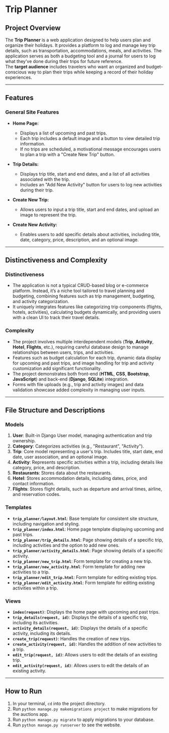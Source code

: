 # Trip Planner

## Project Overview
The **Trip Planner** is a web application designed to help users plan and organize their holidays. It provides a platform to log and manage key trip details, such as transportation, accommodations, meals, and activities. The application serves as both a budgeting tool and a journal for users to log what they’ve done during their trips for future reference.  
The **target audience** includes travelers who want an organized and budget-conscious way to plan their trips while keeping a record of their holiday experiences.

---

## Features

### General Site Features
- **Home Page:**
  - Displays a list of upcoming and past trips.
  - Each trip includes a default image and a button to view detailed trip information.
  - If no trips are scheduled, a motivational message encourages users to plan a trip with a "Create New Trip" button.

- **Trip Details:**
  - Displays trip title, start and end dates, and a list of all activities associated with the trip.
  - Includes an "Add New Activity" button for users to log new activities during their trip.

- **Create New Trip:**
  - Allows users to input a trip title, start and end dates, and upload an image to represent the trip.

- **Create New Activity:**
  - Enables users to add specific details about activities, including title, date, category, price, description, and an optional image.

---

## Distinctiveness and Complexity

### Distinctiveness
- The application is not a typical CRUD-based blog or e-commerce platform. Instead, it’s a niche tool tailored to travel planning and budgeting, combining features such as trip management, budgeting, and activity categorization.
- It uniquely integrates features like categorizing trip components (flights, hotels, activities), calculating budgets dynamically, and providing users with a clean UI to track their travel details.

### Complexity
- The project involves multiple interdependent models (**Trip**, **Activity**, **Hotel**, **Flights**, etc.), requiring careful database design to manage relationships between users, trips, and activities.
- Features such as budget calculation for each trip, dynamic data display for upcoming and past trips, and image handling for trip and activity customization add significant functionality.
- The project demonstrates both front-end (**HTML**, **CSS**, **Bootstrap**, **JavaScript**) and back-end (**Django**, **SQLite**) integration.
- Forms with file uploads (e.g., trip and activity images) and data validation showcase added complexity in managing user inputs.

---

## File Structure and Descriptions

### Models
1. **User**: Built-in Django User model, managing authentication and trip ownership.
2. **Category**: Categorizes activities (e.g., "Restaurant", "Activity").
3. **Trip**: Core model representing a user's trip. Includes title, start date, end date, user association, and an optional image.
4. **Activity**: Represents specific activities within a trip, including details like category, price, and description.
5. **Restaurants**: Stores data about the restaurants.
6. **Hotel**: Stores accommodation details, including dates, price, and contact information.
7. **Flights**: Stores flight details, such as departure and arrival times, airline, and reservation codes.

### Templates
- **`trip_planner/layout.html`**: Base template for consistent site structure, including navigation and styling.
- **`trip_planner/index.html`**: Home page template displaying upcoming and past trips.
- **`trip_planner/trip_details.html`**: Page showing details of a specific trip, including activities and the option to add new ones.
- **`trip_planner/activity_details.html`**: Page showing details of a specific activity.
- **`trip_planner/new_trip.html`**: Form template for creating a new trip.
- **`trip_planner/new_activity.html`**: Form template for adding new activities to a trip.
- **`trip_planner/edit_trip.html`**: Form template for editing existing trips.
- **`trip_planner/edit_activity.html`**: Form template for editing existing activities within a trip.

### Views
- **`index(request)`**: Displays the home page with upcoming and past trips.
- **`trip_details(request, id)`**: Displays the details of a specific trip, including its activities.
- **`activity_details(request, id)`**: Displays the details of a specific activity, including its details.
- **`create_trip(request)`**: Handles the creation of new trips.
- **`create_activity(request, id)`**: Handles the addition of new activities to a trip.
- **`edit_trip(request, id)`**: Allows users to edit the details of an existing trip.
- **`edit_activity(request, id)`**: Allows users to edit the details of an existing activity.

---

## How to Run

1. In your terminal, `cd` into the project directory.
2. Run `python manage.py makemigrations project` to make migrations for the auctions app.
3. Run `python manage.py migrate` to apply migrations to your database.
4. Run `python manage.py runserver` to see the website.
